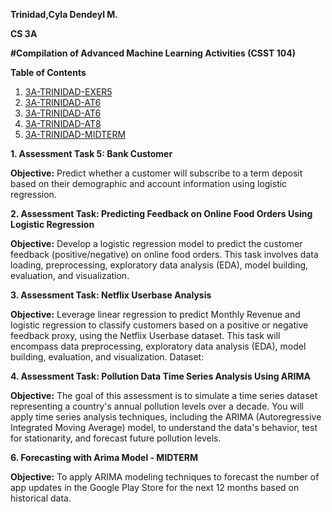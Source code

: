 **Trinidad,Cyla Dendeyl M.**

**CS 3A**

**#Compilation of Advanced Machine Learning Activities (CSST 104)**

**Table of Contents**
1. <a href="https://colab.research.google.com/drive/17W_gTw7XbOzSidwDVcTAFbh-UOP9qNJy"> 3A-TRINIDAD-EXER5</a>
2. <a href="https://colab.research.google.com/drive/1Ho3eVs6YVOTrC-iU3X83Fg8rYQ-OUsyQ"> 3A-TRINIDAD-AT6</a>
3. <a href="https://colab.research.google.com/drive/1LQllr4rdGY9TBQUi6FDMg6We6eokWimN"> 3A-TRINIDAD-AT6</a>
4. <a href="https://colab.research.google.com/drive/1zJJMupO_Cjltt9jzDhlQH0xZYfk-B9nn"> 3A-TRINIDAD-AT8</a>
5. <a href="https://colab.research.google.com/drive/1YiqHOYKHqeu8oOwru3HQqk2DQWgN4Yvo"> 3A-TRINIDAD-MIDTERM</a>


**1. Assessment Task 5: Bank Customer**

**Objective:** Predict whether a customer will subscribe to a term deposit based on their demographic and account information using logistic regression.

**2. Assessment Task: Predicting Feedback on Online Food Orders Using Logistic Regression**

**Objective:** Develop a logistic regression model to predict the customer feedback (positive/negative) on online food orders. This task involves data loading, preprocessing, exploratory data analysis (EDA), model building, evaluation, and visualization.

**3. Assessment Task: Netflix Userbase Analysis**

**Objective:** Leverage linear regression to predict Monthly Revenue and logistic regression to classify customers based on a positive or negative feedback proxy, using the Netflix Userbase dataset. This task will encompass data preprocessing, exploratory data analysis (EDA), model building, evaluation, and visualization.
Dataset:

**4. Assessment Task: Pollution Data Time Series Analysis Using ARIMA**

**Objective:** The goal of this assessment is to simulate a time series dataset representing a country's annual pollution levels over a decade. You will apply time series analysis techniques, including the ARIMA (Autoregressive Integrated Moving Average) model, to understand the data's behavior, test for stationarity, and forecast future pollution levels.

**6. Forecasting with Arima Model - MIDTERM**

**Objective:** To apply ARIMA modeling techniques to forecast the number of app updates in the Google Play Store for the next 12 months based on historical data.
